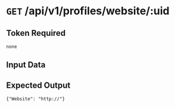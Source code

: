 # <code>GET</code> /api/v1/profiles/website/:uid

## Token Required
	none

## Input Data

## Expected Output

 <code>{"Website": "http://"}</code>